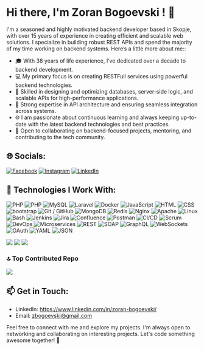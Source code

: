 # Hi there, I'm Zoran Bogoevski ! 👋
I'm a seasoned and highly motivated backend developer based in Skopje, with over 15 years of experience in creating 
efficient and scalable web solutions. I specialize in building robust REST APIs and spend the majority of my time working on backend systems. Here’s a little more about me::

- 🎓 With 38 years of life experience, I’ve dedicated over a decade to backend development.
- 💻 My primary focus is on creating RESTFull services using powerful backend technologies.
- 🌟 Skilled in designing and optimizing databases, server-side logic, and scalable APIs for high-performance 
  applications.
- 🔄 Strong expertise in API architecture and ensuring seamless integration across systems.
- 🌐 I am passionate about continuous learning and always keeping up-to-date with the latest backend technologies and 
  best practices.
- 🤝 Open to collaborating on backend-focused projects, mentoring, and contributing to the tech community.

## 🌐 Socials:
[![Facebook](https://img.shields.io/badge/Facebook-%231877F2.svg?logo=Facebook&logoColor=white)](https://facebook.com/Sefot) [![Instagram](https://img.shields.io/badge/Instagram-%23E4405F.svg?logo=Instagram&logoColor=white)](https://instagram.com/zoranshefot) [![LinkedIn](https://img.shields.io/badge/LinkedIn-%230077B5.svg?logo=linkedin&logoColor=white)](https://linkedin.com/in/martin-karadzinov-3a8087b1)

## 🔧 Technologies I Work With:

![PHP](https://img.shields.io/badge/-PHP-333333?style=for-the-badge&logo=php)
![PHP](https://img.shields.io/badge/-PHPOOP-333333?style=for-the-badge&logo=php)
![MySQL](https://img.shields.io/badge/-MySQL-333333?style=for-the-badge&logo=mysql)
![Laravel](https://img.shields.io/badge/-LARAVEL-333333?style=for-the-badge&logo=laravel)
![Docker](https://img.shields.io/badge/-DOCKER-333333?style=for-the-badge&logo=docker)
![JavaScript](https://img.shields.io/badge/-JavaScript-333333?style=for-the-badge&logo=javascript)
![HTML](https://img.shields.io/badge/-HTML-333333?style=for-the-badge&logo=html5)
![CSS](https://img.shields.io/badge/-CSS-333333?style=for-the-badge&logo=css3)
![bootstrap](https://img.shields.io/badge/-BOOTSTRAP-333333?style=for-the-badge&logo=bootstrap)
![Git / GitHub](https://img.shields.io/badge/-Git/GitHub-333333?style=for-the-badge&logo=github)
![MongoDB](https://img.shields.io/badge/-MongoDB-333333?style=for-the-badge&logo=mongodb)
![Redis](https://img.shields.io/badge/-Redis-333333?style=for-the-badge&logo=redis)
![Nginx](https://img.shields.io/badge/-Nginx-333333?style=for-the-badge&logo=nginx)
![Apache](https://img.shields.io/badge/-Apache-333333?style=for-the-badge&logo=apache)
![Linux](https://img.shields.io/badge/-Linux-333333?style=for-the-badge&logo=linux)
![Bash](https://img.shields.io/badge/-Bash-333333?style=for-the-badge&logo=gnu-bash)
![Jenkins](https://img.shields.io/badge/-Jenkins-333333?style=for-the-badge&logo=jenkins)
![Jira](https://img.shields.io/badge/-Jira-333333?style=for-the-badge&logo=jira)
![Confluence](https://img.shields.io/badge/-Confluence-333333?style=for-the-badge&logo=confluence)
![Postman](https://img.shields.io/badge/-Postman-333333?style=for-the-badge&logo=postman)
![CI/CD](https://img.shields.io/badge/-CI/CD-333333?style=for-the-badge&logo=jenkins)
![Scrum](https://img.shields.io/badge/-Scrum-333333?style=for-the-badge&logo=agile)
![DevOps](https://img.shields.io/badge/-DevOps-333333?style=for-the-badge&logo=devops)
![Microservices](https://img.shields.io/badge/-Microservices-333333?style=for-the-badge&logo=microservices)
![REST](https://img.shields.io/badge/-REST-333333?style=for-the-badge&logo=rest)
![SOAP](https://img.shields.io/badge/-SOAP-333333?style=for-the-badge&logo=soap)
![GraphQL](https://img.shields.io/badge/-GraphQL-333333?style=for-the-badge&logo=graphql)
![WebSockets](https://img.shields.io/badge/-WebSockets-333333?style=for-the-badge&logo=websocket)
![OAuth](https://img.shields.io/badge/-OAuth-333333?style=for-the-badge&logo=oauth)
![YAML](https://img.shields.io/badge/-YAML-333333?style=for-the-badge&logo=yaml)
![JSON](https://img.shields.io/badge/-JSON-333333?style=for-the-badge&logo=json)  


![](https://github-readme-stats.vercel.app/api?username=kalimeromk&theme=dracula&hide_border=false&include_all_commits=false&count_private=false)
![](https://github-readme-streak-stats.herokuapp.com/?user=kalimeromk&theme=dracula&hide_border=false)
![](https://github-readme-stats.vercel.app/api/top-langs/?username=kalimeromk&theme=dracula&hide_border=false&include_all_commits=false&count_private=false&layout=compact&card_width=445&langs_count=8)





### 🔝 Top Contributed Repo
![](https://github-contributor-stats.vercel.app/api?username=kalimeromk&limit=5&theme=dark&combine_all_yearly_contributions=true)

## 📫 Get in Touch:

- LinkedIn: https://www.linkedin.com/in/zoran-bogoevski/
- Email: zbogoevski@gmail.com

Feel free to connect with me and explore my projects. I'm always open to networking and collaborating on interesting projects. Let's code something awesome together! 🚀